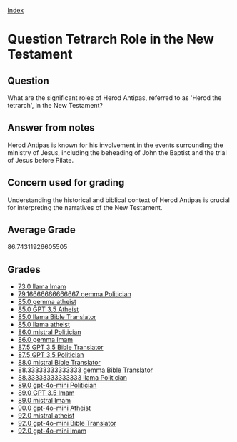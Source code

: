 
[Index](../../index.md)
# Question Tetrarch Role in the New Testament
## Question
What are the significant roles of Herod Antipas, referred to as 'Herod the tetrarch', in the New Testament?

## Answer from notes
Herod Antipas is known for his involvement in the events surrounding the ministry of Jesus, including the beheading of John the Baptist and the trial of Jesus before Pilate.

## Concern used for grading
Understanding the historical and biblical context of Herod Antipas is crucial for interpreting the narratives of the New Testament.

## Average Grade
86.74311926605505

## Grades
 * [73.0 llama Imam](../answers/llama_Imam/Tetrarch_Role_in_the_New_Testament.md)
 * [79.16666666666667 gemma Politician](../answers/gemma_Politician/Tetrarch_Role_in_the_New_Testament.md)
 * [85.0 gemma atheist](../answers/gemma_atheist/Tetrarch_Role_in_the_New_Testament.md)
 * [85.0 GPT 3.5 Atheist](../answers/GPT_3.5_Atheist/Tetrarch_Role_in_the_New_Testament.md)
 * [85.0 llama Bible Translator](../answers/llama_Bible_Translator/Tetrarch_Role_in_the_New_Testament.md)
 * [85.0 llama atheist](../answers/llama_atheist/Tetrarch_Role_in_the_New_Testament.md)
 * [86.0 mistral Politician](../answers/mistral_Politician/Tetrarch_Role_in_the_New_Testament.md)
 * [86.0 gemma Imam](../answers/gemma_Imam/Tetrarch_Role_in_the_New_Testament.md)
 * [87.5 GPT 3.5 Bible Translator](../answers/GPT_3.5_Bible_Translator/Tetrarch_Role_in_the_New_Testament.md)
 * [87.5 GPT 3.5 Politician](../answers/GPT_3.5_Politician/Tetrarch_Role_in_the_New_Testament.md)
 * [88.0 mistral Bible Translator](../answers/mistral_Bible_Translator/Tetrarch_Role_in_the_New_Testament.md)
 * [88.33333333333333 gemma Bible Translator](../answers/gemma_Bible_Translator/Tetrarch_Role_in_the_New_Testament.md)
 * [88.33333333333333 llama Politician](../answers/llama_Politician/Tetrarch_Role_in_the_New_Testament.md)
 * [89.0 gpt-4o-mini Politician](../answers/gpt-4o-mini_Politician/Tetrarch_Role_in_the_New_Testament.md)
 * [89.0 GPT 3.5 Imam](../answers/GPT_3.5_Imam/Tetrarch_Role_in_the_New_Testament.md)
 * [89.0 mistral Imam](../answers/mistral_Imam/Tetrarch_Role_in_the_New_Testament.md)
 * [90.0 gpt-4o-mini Atheist](../answers/gpt-4o-mini_Atheist/Tetrarch_Role_in_the_New_Testament.md)
 * [92.0 mistral atheist](../answers/mistral_atheist/Tetrarch_Role_in_the_New_Testament.md)
 * [92.0 gpt-4o-mini Bible Translator](../answers/gpt-4o-mini_Bible_Translator/Tetrarch_Role_in_the_New_Testament.md)
 * [92.0 gpt-4o-mini Imam](../answers/gpt-4o-mini_Imam/Tetrarch_Role_in_the_New_Testament.md)
